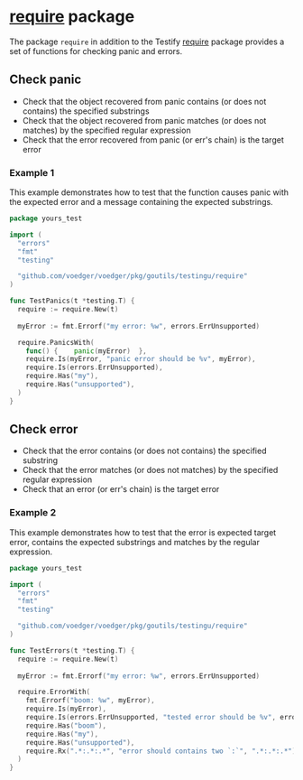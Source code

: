 # [require](https://pkg.go.dev/github.com/voedger/voedger/pkg/goutils/testingu/require) package

The package `require` in addition to the Testify [require](https://pkg.go.dev/github.com/stretchr/testify/require) package provides a set of functions for checking panic and errors.

## Check panic

- Check that the object recovered from panic contains (or does not contains) the specified substrings
- Check that the object recovered from panic matches (or does not matches) by the specified regular expression
- Check that the error recovered from panic (or err's chain) is the target error

### Example 1

This example demonstrates how to test that the function causes panic with the expected error and a message containing the expected substrings.

```go
package yours_test

import (
  "errors"
  "fmt"
  "testing"

  "github.com/voedger/voedger/pkg/goutils/testingu/require"
)

func TestPanics(t *testing.T) {
  require := require.New(t)
  
  myError := fmt.Errorf("my error: %w", errors.ErrUnsupported)

  require.PanicsWith(
    func() {    panic(myError)  },
    require.Is(myError, "panic error should be %v", myError),
    require.Is(errors.ErrUnsupported),
    require.Has("my"),
    require.Has("unsupported"),
  )
}
```

## Check error

- Check that the error contains (or does not contains) the specified substring
- Check that the error matches (or does not matches) by the specified regular expression
- Check that an error (or err's chain) is the target error

### Example 2

This example demonstrates how to test that the error is expected target error, contains the expected substrings and matches by the regular expression.

```go
package yours_test

import (
  "errors"
  "fmt"
  "testing"

  "github.com/voedger/voedger/pkg/goutils/testingu/require"
)

func TestErrors(t *testing.T) {
  require := require.New(t)
  
  myError := fmt.Errorf("my error: %w", errors.ErrUnsupported)

  require.ErrorWith(
    fmt.Errorf("boom: %w", myError),
    require.Is(myError),
    require.Is(errors.ErrUnsupported, "tested error should be %v", errors.ErrUnsupported),
    require.Has("boom"),
    require.Has("my"),
    require.Has("unsupported"),
    require.Rx(".*:.*:.*", "error should contains two `:`", ".*:.*:.*"),
  )
}
```
